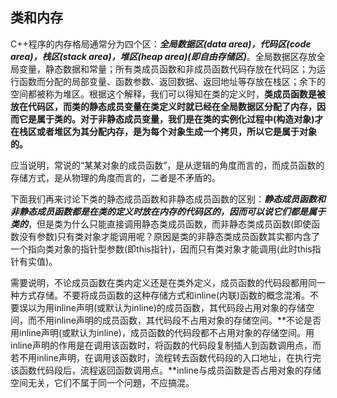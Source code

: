 ## 类和内存

C++程序的内存格局通常分为四个区：***全局数据区(data area)，代码区(code area)，栈区(stack area)，堆区(heap area)(即自由存储区)***。全局数据区存放全局变量，静态数据和常量；所有类成员函数和非成员函数代码存放在代码区；为运行函数而分配的局部变量、函数参数、返回数据、返回地址等存放在栈区；余下的空间都被称为堆区。根据这个解释，我们可以得知在类的定义时，**类成员函数是被放在代码区，而类的静态成员变量在类定义时就已经在全局数据区分配了内存，因而它是属于类的。对于非静态成员变量，我们是在类的实例化过程中(构造对象)才在栈区或者堆区为其分配内存，是为每个对象生成一个拷贝，所以它是属于对象的。**

应当说明，常说的“某某对象的成员函数”，是从逻辑的角度而言的，而成员函数的存储方式，是从物理的角度而言的，二者是不矛盾的。

下面我们再来讨论下类的静态成员函数和非静态成员函数的区别：***静态成员函数和非静态成员函数都是在类的定义时放在内存的代码区的，因而可以说它们都是属于类的***，但是类为什么只能直接调用静态类成员函数，而非静态类成员函数(即使函数没有参数)只有类对象才能调用呢？原因是类的非静态类成员函数其实都内含了一个指向类对象的指针型参数(即this指针)，因而只有类对象才能调用(此时this指针有实值)。

需要说明，不论成员函数在类内定义还是在类外定义，成员函数的代码段都用同一种方式存储。不要将成员函数的这种存储方式和inline(内联)函数的概念混淆。不要误以为用inline声明(或默认为inline)的成员函数，其代码段占用对象的存储空间，而不用inline声明的成员函数，其代码段不占用对象的存储空间。**不论是否用inline声明(或默认为inline)，成员函数的代码段都不占用对象的存储空间。用inline声明的作用是在调用该函数时，将函数的代码段复制插人到函数调用点，而若不用inline声明，在调用该函数时，流程转去函数代码段的入口地址，在执行完该函数代码段后，流程返回函数调用点。**inline与成员函数是否占用对象的存储空间无关，它们不属于同一个问題，不应搞混。

